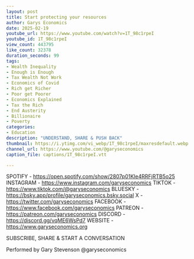 ```yaml
---
layout: post
title: Start protecting your resources
author: Garys Economics
date: 2025-02-19
youtube_url: https://www.youtube.com/watch?v=1T_98c1rpeI
youtube_id: 1T_98c1rpeI
view_count: 443795
like_count: 32378
duration_seconds: 99
tags:
- Wealth Inequality
- Enough is Enough
- Tax Wealth Not Work
- Economics of Covid
- Rich get Richer
- Poor get Poorer
- Economics Explained
- Tax the Rich
- End Austerity
- Billionaire
- Poverty
categories:
- Education
description: "UNDERSTAND, SHARE & PUSH BACK"
thumbnail: https://i.ytimg.com/vi_webp/1T_98c1rpeI/maxresdefault.webp
channel_url: https://www.youtube.com/@garyseconomics
caption_file: captions/1T_98c1rpeI.vtt

---
```


SPOTIFY - https://open.spotify.com/show/2807p01KIe4RRFjRTB5o25
INSTAGRAM  - https://www.instagram.com/garyseconomics
TIKTOK - https://www.tiktok.com/@garyseconomics
BLUESKY - https://bsky.app/profile/garyseconomics.bsky.social
X - https://twitter.com/garyseconomics
FACEBOOK - https://www.facebook.com/garyseconomics
PATREON - https://patreon.com/garyseconomics
DISCORD - https://discord.gg/vqME6WsPd7
WEBSITE - https://www.garyseconomics.org

SUBSCRIBE, SHARE & START A CONVERSATION

Performed by Gary Stevenson
@garyseconomics
